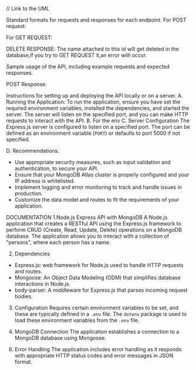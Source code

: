 // Link to the UML
<!-- https://drive.google.com/file/d/1GcEmwJPnRVXMu29uLHU-wsROctSdsNWL/view?usp=sharing -->

Standard formats for requests and responses for each endpoint.
For POST request:
<!-- {
  "name": "Mark Essien" //NOTE-name can be dynamic
}
POST Response:
{
    "_id": "",    //unique id will be passed here
    "name": "Mark Essien",
    "__v": 0
} -->
For GET REQUEST:
<!-- https://sechngx.onrender.com/api/user_id
GET RESPONSE:
{
    "_id": "",    //unique id will be passed here
    "name": "",   //name attached to id here
    "__v": 0
}
For PUT REQUEST:
https://sechngx.onrender.com/api/user_id
PUT RESPONSE:
{
    "name": "Mark",   //new name you want to update old name to
}
For DELETE REQUEST:
https://sechngx.onrender.com/api/user_id -->
DELETE RESPONSE:
The name attached to this id will get deleted in the database,if you try to GET REQUEST it,an error willl occur.


Sample usage of the API, including example requests and expected responses.
<!-- {
  "name": "Mark Essien" //NOTE-name can be dynamic
} -->
POST Response:
<!-- {
    "_id": "6644u72hd834hsd8sdhs8",    //unique id will be passed here
    "name": "Mark Essien",
    "__v": 0
} -->
 
Instructions for setting up and deploying the API locally or on a server.
A. Running the Application:
To run the application, ensure you have set the required environment variables, installed the dependencies, and started the server. The server will listen on the specified port, and you can make HTTP requests to interact with the API.
B. For the env
    <!-- "
    require("dotenv").config()
    const uri = process.env.ATLAS_URI;
    "
    - `ATLAS_URI`: "your connection string goes here" -->
C. Server Configuration
  The Express.js server is configured to listen on a specified port. The port can be defined as an environment variable (`PORT`) or  defaults to port 5000 if not specified.
  <!-- "
   const PORT = process.env.PORT || 5000;
   app.listen(PORT, () => {
      console.log(`Server is running on port ${PORT}`);
   });
  " -->
D. Recommendations:
- Use appropriate security measures, such as input validation and authentication, to secure your API.
- Ensure that your MongoDB Atlas cluster is properly configured and your IP address is whitelisted.
- Implement logging and error monitoring to track and handle issues in production.
- Customize the data model and routes to fit the requirements of your application.

DOCUMENTATION
1.Node.js Express API with MongoDB
A Node.js application that creates a RESTful API using the Express.js framework to perform CRUD (Create, Read, Update, Delete) operations on a MongoDB database. The application allows you to interact with a collection of "persons", where each person has a name.

2. Dependencies
- Express.js: web framework for Node.js used to handle HTTP requests and routes.
- Mongoose: An Object Data Modeling (ODM) that simplifies database interactions in Node.js.
- body-parser: A middleware for Express.js that parses incoming request bodies.

3. Configuration
Requires certain environment variables to be set, and these are typically defined in a `.env` file. The `dotenv` package is used to load these environment variables from the `.env` file.

4. MongoDB Connection
The application establishes a connection to a MongoDB database using Mongoose.
<!-- "
mongoose.connect(uri, {
  useNewUrlParser: true,
  useUnifiedTopology: true,
})
" -->

6. Error Handling
The application includes error handling as it responds with appropriate HTTP status codes and error messages in JSON format.
